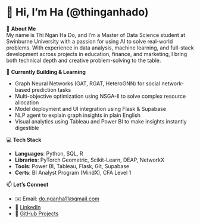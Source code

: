 # 👋 Hi, I’m Ha (@thinganhado)

👀 **About Me**  
My name is Thi Ngan Ha Do, and I’m a Master of Data Science student at Swinburne University with a passion for using AI to solve real-world problems. With experience in data analysis, machine learning, and full-stack development across projects in education, finance, and marketing, I bring both technical depth and creative problem-solving to the table. 

🌱 **Currently Building & Learning**
- Graph Neural Networks (GAT, RGAT, HeteroGNN) for social network-based prediction tasks  
- Multi-objective optimization using NSGA-II to solve complex resource allocation  
- Model deployment and UI integration using Flask & Supabase  
- NLP agent to explain graph insights in plain English  
- Visual analytics using Tableau and Power BI to make insights instantly digestible  

💻 **Tech Stack**
- **Languages**: Python, SQL, R  
- **Libraries**: PyTorch Geometric, Scikit-Learn, DEAP, NetworkX  
- **Tools**: Power BI, Tableau, Flask, Git, Supabase  
- **Certs**: BI Analyst Program (MindX), CFA Level 1

📫 **Let’s Connect**  
- ✉️ Email: do.nganha11@gmail.com  
- 💼 [LinkedIn](https://www.linkedin.com/in/donganha11/)  
- 🧠 [GitHub Projects](https://github.com/thinganhado)
